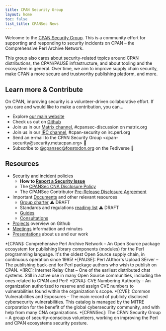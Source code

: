 ```yaml
---
title: CPAN Security Group
layout: home
toc: false
list_title: CPANSec News
---
```

Welcome to the [CPAN Security Group](https://security.metacpan.org/).
This is a community effort for supporting and responding to security incidents on CPAN – the Comprehensive Perl Archive Network.

This group also cares about security-related topics around CPAN distributions, the CPAN/PAUSE infrastructure, and about tooling and the ecosystem in general.
Over time, we aim to improve supply chain security, make CPAN a more secure and trustworthy publishing platform, and more.


## Learn more & Contribute

On CPAN, improving security is a volunteer-driven collaborative effort.
If you care and would like to make a contribution, you can…

* Explore [our main website](https://security.metacpan.org/)
* Check us out on [Github](https://github.com/CPAN-Security)
* Join us in our [Matrix channel](https://matrix.to/#/#cpansec-discussion:matrix.org), #cpansec-discussion on matrix.org
* Join us in our [IRC channel](ircs://ssl.irc.perl.org:7062/#cpan-security), #cpan-security on irc.perl.org
* Send an e-mail to the CPAN Security Group &lt;cpan-security&#64;security.metacpan.org&gt; 📧
* Subscribe to [@cpansec@fosstodon.org](https://fosstodon.org/@cpansec) on the Fediverse 🐘


## Resources

* Security and incident policies
    * **How to [Report a Security Issue](docs/report.html)**
    * The [CPANSec CNA Disclosure Policy](docs/cna-disclosure-policy.html)
    * The CPANSec Contributor [Pre-Release Disclosure Agreement](docs/pre-release-disclosure.html)
* Important [Documents](docs/) and other relevant resources
    * [Group charter](docs/charter.html) ⚠️  DRAFT
    * Standards and regulations [reading list](docs/readinglist.md) ⚠️  DRAFT
    * [Guides](docs/guides/)
    * [Consultations](docs/consultations/)
* [Projects](https://github.com/orgs/CPAN-Security/projects) overview on Github
* [Meetings](meetings/) information and minutes
* [Presentations](presentations/) about us and our work

*[CPAN]: Comprehensive Perl Archive Network – An Open Source package ecosystem for publishing library components (modules) for the Perl programming language. It's the oldest Open Source supply chain, in continuous operation since 1995!
*[PAUSE]: Perl AUthor's Upload SErver – The publishing back-end for Perl package authors who wish to publish on CPAN.
*[IRC]: Internet Relay Chat – One of the earliest distributed chat systems. Still in active use in many Open Source communities, including the ones related to CPAN and Perl!
*[CNA]: CVE Numbering Authority – An organization authorized to reserve and assign CVE numbers to vulnerabilities found within the organization's scope.
*[CVE]: Common Vulnerabilities and Exposures – The main record of publicly disclosed cybersecurity vulnerabilities. This catalog is managed by the MITRE corporation for the benefit of the global cybersecurity community, and with help from many CNA organizations.
*[CPANSec]: The CPAN Security Group – A group of security-conscious volunteers, working on improving the Perl and CPAN ecosystems security posture.
